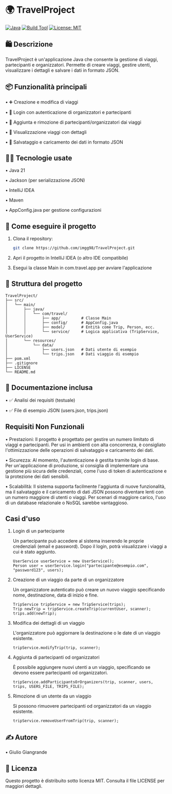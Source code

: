 # 🌍 **TravelProject**

[![Java](https://img.shields.io/badge/Java-21-blue?logo=java)](https://www.oracle.com/java/)
[![Build Tool](https://img.shields.io/badge/Maven-Automated-red?logo=apachemaven)](https://maven.apache.org/)
[![License: MIT](https://img.shields.io/badge/License-MIT-yellow.svg)](LICENSE)

## 🛍 Descrizione

TravelProject è un'applicazione Java che consente la gestione di viaggi, partecipanti e organizzatori. Permette di creare viaggi, gestire utenti, visualizzare i dettagli e salvare i dati in formato JSON.

## 📦 Funzionalità principali

• ➕ Creazione e modifica di viaggi

• 🔐 Login con autenticazione di organizzatori e partecipanti

• 👥 Aggiunta e rimozione di partecipanti/organizzatori dai viaggi

• 📄 Visualizzazione viaggi con dettagli

• 💾 Salvataggio e caricamento dei dati in formato JSON

## 🧑‍💻 Tecnologie usate

• Java 21

• Jackson (per serializzazione JSON)

• IntelliJ IDEA

• Maven

• AppConfig.java per gestione configurazioni

## 🚀 Come eseguire il progetto

1. Clona il repository:

   ```bash
   git clone https://github.com/imgg98/TravelProject.git

2. Apri il progetto in IntelliJ IDEA (o altro IDE compatibile)

3. Esegui la classe Main in com.travel.app per avviare l'applicazione

## 📁 Struttura del progetto
```
TravelProject/
├── src/
│   └── main/
│       ├── java/
│       │   └── com/travel/
│       │       ├── app/         # Classe Main
│       │       ├── config/      # AppConfig.java
│       │       ├── model/       # Entità come Trip, Person, ecc.
│       │       └── service/     # Logica applicativa (TripService, UserService)
│       └── resources/
│           └── data/
│               ├── users.json   # Dati utente di esempio
│               └── trips.json   # Dati viaggio di esempio
├── pom.xml
├── .gitignore
├── LICENSE
└── README.md
```
## 📄 Documentazione inclusa

• ✅ Analisi dei requisiti (testuale)

• ✅ File di esempio JSON (users.json, trips.json)

## Requisiti Non Funzionali

• Prestazioni: Il progetto è progettato per gestire un numero limitato di viaggi e partecipanti. Per usi in ambienti con alta concorrenza, è consigliato l'ottimizzazione delle operazioni di salvataggio e caricamento dei dati.

• Sicurezza: Al momento, l'autenticazione è gestita tramite login di base. Per un'applicazione di produzione, si consiglia di implementare una gestione più sicura delle credenziali, come l'uso di token di autenticazione e la protezione dei dati sensibili.

• Scalabilità: Il sistema supporta facilmente l'aggiunta di nuove funzionalità, ma il salvataggio e il caricamento di dati JSON possono diventare lenti con un numero maggiore di utenti o viaggi. Per scenari di maggiore carico, l'uso di un database relazionale o NoSQL sarebbe vantaggioso.

## Casi d'uso
1. Login di un partecipante

   Un partecipante può accedere al sistema inserendo le proprie credenziali (email e password). Dopo il login, potrà visualizzare i viaggi a cui è stato aggiunto.

   ```
   UserService userService = new UserService();
   Person user = userService.login("partecipante@esempio.com", "password123", users);
   ```
2. Creazione di un viaggio da parte di un organizzatore

   Un organizzatore autenticato può creare un nuovo viaggio specificando nome, destinazione, data di inizio e fine.

   ```
   TripService tripService = new TripService(trips);
   Trip newTrip = tripService.createTrip(currentUser, scanner);
   trips.add(newTrip);
   ```
3. Modifica dei dettagli di un viaggio

   L'organizzatore può aggiornare la destinazione o le date di un viaggio esistente.

   ```
   tripService.modifyTrip(trip, scanner);
   ```
4. Aggiunta di partecipanti od organizzatori

   È possibile aggiungere nuovi utenti a un viaggio, specificando se devono essere partecipanti od organizzatori.

   ```
   tripService.addParticipantsOrOrganizers(trip, scanner, users, trips, USERS_FILE, TRIPS_FILE);
   ```
5. Rimozione di un utente da un viaggio

   Si possono rimuovere partecipanti od organizzatori da un viaggio esistente.

   ```
   tripService.removeUserFromTrip(trip, scanner);
   ```
## ✍️ Autore

• ⁫⁪Giulio Giangrande

## 📜 Licenza

Questo progetto è distribuito sotto licenza MIT. Consulta il file LICENSE per maggiori dettagli.
